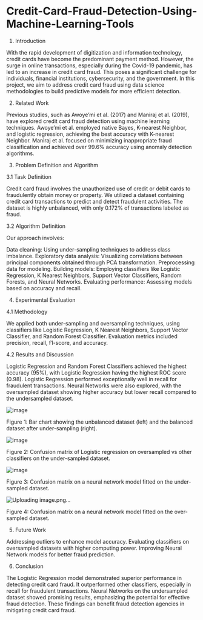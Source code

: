 # Credit-Card-Fraud-Detection-Using-Machine-Learning-Tools


1. Introduction
   
With the rapid development of digitization and information technology, credit cards have become the predominant payment method. However, the surge in online transactions, especially during the Covid-19 pandemic, has led to an increase in credit card fraud. This poses a significant challenge for individuals, financial institutions, cybersecurity, and the government. In this project, we aim to address credit card fraud using data science methodologies to build predictive models for more efficient detection.

2. Related Work
   
Previous studies, such as Awoye’mi et al. (2017) and Maniraj et al. (2019), have explored credit card fraud detection using machine learning techniques. Awoye’mi et al. employed native Bayes, K-nearest Neighbor, and logistic regression, achieving the best accuracy with K-nearest Neighbor. Maniraj et al. focused on minimizing inappropriate fraud classification and achieved over 99.6% accuracy using anomaly detection algorithms.


3. Problem Definition and Algorithm
   
3.1 Task Definition

Credit card fraud involves the unauthorized use of credit or debit cards to fraudulently obtain money or property. We utilized a dataset containing credit card transactions to predict and detect fraudulent activities. The dataset is highly unbalanced, with only 0.172% of transactions labeled as fraud.

3.2 Algorithm Definition

Our approach involves:

Data cleaning: Using under-sampling techniques to address class imbalance.
Exploratory data analysis: Visualizing correlations between principal components obtained through PCA transformation.
Preprocessing data for modeling.
Building models: Employing classifiers like Logistic Regression, K Nearest Neighbors, Support Vector Classifiers, Random Forests, and Neural Networks.
Evaluating performance: Assessing models based on accuracy and recall.


4. Experimental Evaluation
   
4.1 Methodology

We applied both under-sampling and oversampling techniques, using classifiers like Logistic Regression, K Nearest Neighbors, Support Vector Classifier, and Random Forest Classifier. Evaluation metrics included precision, recall, f1-score, and accuracy.

4.2 Results and Discussion

Logistic Regression and Random Forest Classifiers achieved the highest accuracy (95%), with Logistic Regression having the highest ROC score (0.98). Logistic Regression performed exceptionally well in recall for fraudulent transactions. Neural Networks were also explored, with the oversampled dataset showing higher accuracy but lower recall compared to the undersampled dataset.

![image](https://github.com/user-attachments/assets/ac47fd5d-3666-47e9-8eb7-1f40bf0f5c44)


Figure 1: Bar chart showing the unbalanced dataset (left) and the balanced dataset after under-sampling (right).

![image](https://github.com/user-attachments/assets/1abd046c-433f-41b2-8b50-26b727cb41f9)


Figure 2: Confusion matrix of Logistic regression on oversampled vs other classifiers on the under-sampled dataset.

![image](https://github.com/user-attachments/assets/2e561dbe-543e-4971-84f3-94fef015b1d7)


Figure 3: Confusion matrix on a neural network model fitted on the under-sampled dataset.

![Uploading image.png…]()


Figure 4: Confusion matrix on a neural network model fitted on the over-sampled dataset.


5. Future Work
   
Addressing outliers to enhance model accuracy.
Evaluating classifiers on oversampled datasets with higher computing power.
Improving Neural Network models for better fraud prediction.

6. Conclusion
   
The Logistic Regression model demonstrated superior performance in detecting credit card fraud. It outperformed other classifiers, especially in recall for fraudulent transactions. Neural Networks on the undersampled dataset showed promising results, emphasizing the potential for effective fraud detection. These findings can benefit fraud detection agencies in mitigating credit card fraud.
